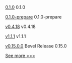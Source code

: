 
[0.1.0](https://github.com/hyperledger/aries-uniffi-wrappers/releases/tag/0.1.0) 0.1.0

[0.1.0-prepare](https://github.com/hyperledger/aries-uniffi-wrappers/releases/tag/0.1.0-prepare) 0.1.0-prepare

[v0.4.18](https://github.com/hyperledger-labs/yui-relayer/releases/tag/v0.4.18) v0.4.18

[v1.1.1](https://github.com/hyperledger/indy-shared-rs/releases/tag/v1.1.1) v1.1.1

[v0.15.0.0](https://github.com/hyperledger/bevel/releases/tag/v0.15.0.0)  Bevel Release 0.15.0


[See more >>>](https://start-here.hyperledger.org/releases)
